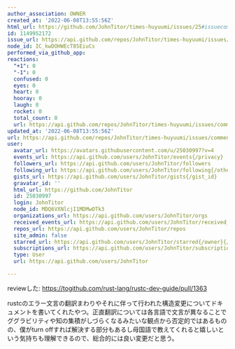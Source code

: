 ```yaml
---
author_association: OWNER
created_at: '2022-06-08T13:55:56Z'
html_url: https://github.com/JohnTitor/times-huyuumi/issues/25#issuecomment-1149952172
id: 1149952172
issue_url: https://api.github.com/repos/JohnTitor/times-huyuumi/issues/25
node_id: IC_kwDOHWEcT85EiuCs
performed_via_github_app: 
reactions:
  "+1": 0
  "-1": 0
  confused: 0
  eyes: 0
  heart: 0
  hooray: 0
  laugh: 0
  rocket: 0
  total_count: 0
  url: https://api.github.com/repos/JohnTitor/times-huyuumi/issues/comments/1149952172/reactions
updated_at: '2022-06-08T13:55:56Z'
url: https://api.github.com/repos/JohnTitor/times-huyuumi/issues/comments/1149952172
user:
  avatar_url: https://avatars.githubusercontent.com/u/25030997?v=4
  events_url: https://api.github.com/users/JohnTitor/events{/privacy}
  followers_url: https://api.github.com/users/JohnTitor/followers
  following_url: https://api.github.com/users/JohnTitor/following{/other_user}
  gists_url: https://api.github.com/users/JohnTitor/gists{/gist_id}
  gravatar_id: ''
  html_url: https://github.com/JohnTitor
  id: 25030997
  login: JohnTitor
  node_id: MDQ6VXNlcjI1MDMwOTk3
  organizations_url: https://api.github.com/users/JohnTitor/orgs
  received_events_url: https://api.github.com/users/JohnTitor/received_events
  repos_url: https://api.github.com/users/JohnTitor/repos
  site_admin: false
  starred_url: https://api.github.com/users/JohnTitor/starred{/owner}{/repo}
  subscriptions_url: https://api.github.com/users/JohnTitor/subscriptions
  type: User
  url: https://api.github.com/users/JohnTitor

---
```

reviewした: https://togithub.com/rust-lang/rustc-dev-guide/pull/1363

rustcのエラー文言の翻訳まわりやそれに伴って行われた構造変更についてドキュメントを書いてくれたやつ。正直翻訳については各言語で文言が異なることでググラビリティや知の集積がしづらくなるみたいな観点から否定的ではあるものの、僕がturn offすれば解決する部分もあるし母国語で教えてくれると嬉しいという気持ちも理解できるので、総合的には良い変更だと思う。